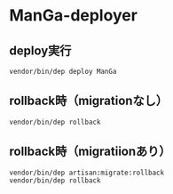 # ManGa-deployer
## deploy実行
```
vendor/bin/dep deploy ManGa
```

## rollback時（migrationなし）
```
vendor/bin/dep rollback
```

## rollback時（migratiionあり）
```
vendor/bin/dep artisan:migrate:rollback
vendor/bin/dep rollback
```
